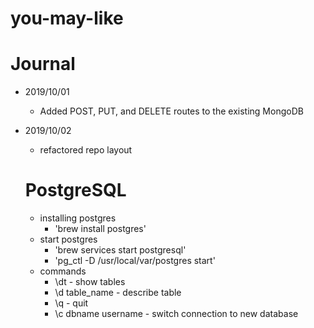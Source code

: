 # you-may-like

# Journal

- 2019/10/01 
  - Added POST, PUT, and DELETE routes to the existing MongoDB

- 2019/10/02
  - refactored repo layout
  # PostgreSQL
  - installing postgres
    - 'brew install postgres'
  - start postgres
    - 'brew services start postgresql'
    - 'pg_ctl -D /usr/local/var/postgres start'
  - commands
    - \dt - show tables
    - \d table_name - describe table
    - \q - quit
    - \c dbname username - switch connection to new database



  